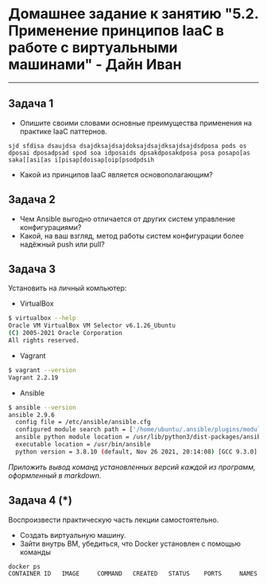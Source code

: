 
# Домашнее задание к занятию "5.2. Применение принципов IaaC в работе с виртуальными машинами" - Дайн Иван

---

## Задача 1

- Опишите своими словами основные преимущества применения на практике IaaC паттернов.

`
sjd sfdisa dsaujdsa dsajdksajdsajdoksajdsajdksajdsajdsdposa pods os dposai dposadpsad spod soa idposaids dpsakdposakdposa posa posapo[as saka[[asi[as i[pisap[doisap[oip[psodpdsih
`
- Какой из принципов IaaC является основополагающим?

## Задача 2

- Чем Ansible выгодно отличается от других систем управление конфигурациями?
- Какой, на ваш взгляд, метод работы систем конфигурации более надёжный push или pull?

## Задача 3

Установить на личный компьютер:

- VirtualBox
```bash
$ virtualbox --help
Oracle VM VirtualBox VM Selector v6.1.26_Ubuntu
(C) 2005-2021 Oracle Corporation
All rights reserved.
```
- Vagrant
```bash
$ vagrant --version
Vagrant 2.2.19
```
- Ansible
```bash
$ ansible --version
ansible 2.9.6
  config file = /etc/ansible/ansible.cfg
  configured module search path = ['/home/ubuntu/.ansible/plugins/modules', '/usr/share/ansible/plugins/modules']
  ansible python module location = /usr/lib/python3/dist-packages/ansible
  executable location = /usr/bin/ansible
  python version = 3.8.10 (default, Nov 26 2021, 20:14:08) [GCC 9.3.0]
```

*Приложить вывод команд установленных версий каждой из программ, оформленный в markdown.*

## Задача 4 (*)

Воспроизвести практическую часть лекции самостоятельно.

- Создать виртуальную машину.
- Зайти внутрь ВМ, убедиться, что Docker установлен с помощью команды
```
docker ps
CONTAINER ID   IMAGE     COMMAND   CREATED   STATUS    PORTS     NAMES

```
